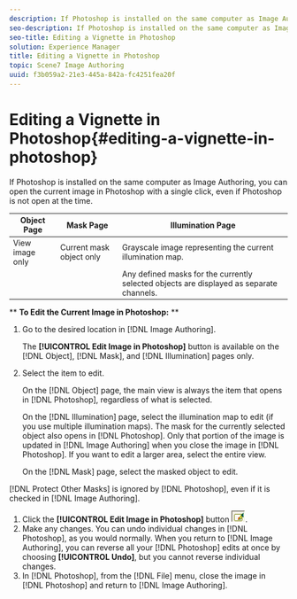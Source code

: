 ```yaml
---
description: If Photoshop is installed on the same computer as Image Authoring, you can open the current image in Photoshop with a single click, even if Photoshop is not open at the time.
seo-description: If Photoshop is installed on the same computer as Image Authoring, you can open the current image in Photoshop with a single click, even if Photoshop is not open at the time.
seo-title: Editing a Vignette in Photoshop
solution: Experience Manager
title: Editing a Vignette in Photoshop
topic: Scene7 Image Authoring
uuid: f3b059a2-21e3-445a-842a-fc4251fea20f
---
```


# Editing a Vignette in Photoshop{#editing-a-vignette-in-photoshop}

If Photoshop is installed on the same computer as Image Authoring, you can open the current image in Photoshop with a single click, even if Photoshop is not open at the time.

|  Object Page  | Mask Page  | Illumination Page  |
|---|---|---|
|  View image only  | Current mask object only  | Grayscale image representing the current illumination map.  |
|  | | Any defined masks for the currently selected objects are displayed as separate channels.  |

** **To Edit the Current Image in Photoshop:** ** 

1. Go to the desired location in [!DNL Image Authoring].

   The **[!UICONTROL Edit Image in Photoshop]** button is available on the [!DNL Object], [!DNL Mask], and [!DNL Illumination] pages only. 

1. Select the item to edit.

   On the [!DNL Object] page, the main view is always the item that opens in [!DNL Photoshop], regardless of what is selected.

   On the [!DNL Illumination] page, select the illumination map to edit (if you use multiple illumination maps). The mask for the currently selected object also opens in [!DNL Photoshop]. Only that portion of the image is updated in [!DNL Image Authoring] when you close the image in [!DNL Photoshop]. If you want to edit a larger area, select the entire view.

   On the [!DNL Mask] page, select the masked object to edit.

[!DNL Protect Other Masks] is ignored by [!DNL Photoshop], even if it is checked in [!DNL Image Authoring]. 

1. Click the **[!UICONTROL Edit Image in Photoshop]** button ![](assets/edit.png).
1. Make any changes. You can undo individual changes in [!DNL Photoshop], as you would normally. When you return to [!DNL Image Authoring], you can reverse all your [!DNL Photoshop] edits at once by choosing **[!UICONTROL Undo]**, but you cannot reverse individual changes.
1. In [!DNL Photoshop], from the [!DNL File] menu, close the image in [!DNL Photoshop] and return to [!DNL Image Authoring].
